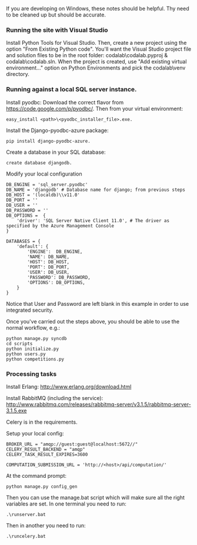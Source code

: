 If you are developing on Windows, these notes should be helpful. Thy need to be cleaned up but should be accurate.

### Running the site with Visual Studio

Install Python Tools for Visual Studio. Then, create a new project using the option "From Existing Python code". You'll want the Visual Studio project file and solution files to be in the root folder: codalab\codalab.pyproj & codalab\codalab.sln. When the project is created, use "Add existing virtual environment..." option on Python Environments and pick the codalab\venv directory.

### Running against a local SQL server instance.

Install pyodbc: Download the correct flavor from https://code.google.com/p/pyodbc/. Then from your virtual environment:

    easy_install <path>\<pyodbc_installer_file>.exe.

Install the Django-pyodbc-azure package: 

    pip install django-pyodbc-azure.

Create a database in your SQL database:

    create database djangodb.

Modify your local configuration

    DB_ENGINE = 'sql_server.pyodbc'
    DB_NAME = 'djangodb' # Database name for django; from previous steps
    DB_HOST = '(localdb)\\v11.0'
    DB_PORT = ''
    DB_USER = ''
    DB_PASSWORD = '' 
    DB_OPTIONS =  {
        'driver': 'SQL Server Native Client 11.0', # The driver as specified by the Azure Management Console
    }
  
    DATABASES = {
        'default': {
            'ENGINE':  DB_ENGINE, 
            'NAME': DB_NAME,            
            'HOST': DB_HOST,                     
            'PORT': DB_PORT,
            'USER': DB_USER,
            'PASSWORD': DB_PASSWORD,
            'OPTIONS': DB_OPTIONS,
        }
    }

Notice that User and Password are left blank in this example in order to use integrated security.

Once you've carried out the steps above, you should be able to use the normal workflow, e.g.:

    python manage.py syncdb
    cd scripts
    python initialize.py
    python users.py
    python competitions.py

### Processing tasks

Install Erlang: http://www.erlang.org/download.html

Install RabbitMQ (including the service): http://www.rabbitmq.com/releases/rabbitmq-server/v3.1.5/rabbitmq-server-3.1.5.exe

Celery is in the requirements.

Setup your local config:

    BROKER_URL = "amqp://guest:guest@localhost:5672//"
    CELERY_RESULT_BACKEND = "amqp"
    CELERY_TASK_RESULT_EXPIRES=3600

    COMPUTATION_SUBMISSION_URL = 'http://<host>/api/computation/'

At the command prompt:

    python manage.py config_gen

Then you can use the manage.bat script which will make sure all the right variables are set. In one terminal you need to run:

    .\runserver.bat

Then in another you need to run:

    .\runcelery.bat

